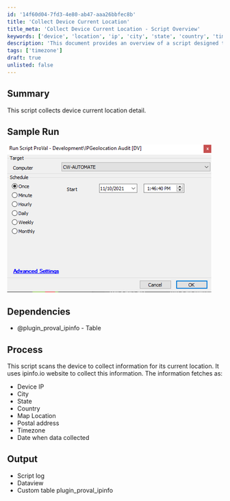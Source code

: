 ```yaml
---
id: '14f60d04-7fd3-4e80-ab47-aaa26bbfec8b'
title: 'Collect Device Current Location'
title_meta: 'Collect Device Current Location - Script Overview'
keywords: ['device', 'location', 'ip', 'city', 'state', 'country', 'timezone']
description: 'This document provides an overview of a script designed to collect the current location details of a device. It utilizes the ipinfo.io website to gather information such as device IP, city, state, country, map location, postal address, and timezone, along with a timestamp of when the data was collected.'
tags: ['timezone']
draft: true
unlisted: false
---
```

## Summary

This script collects device current location detail.

## Sample Run

![Sample Run](../../static/img/IPGeolocation-Audit/image_1.png)

## Dependencies

- @plugin_proval_ipinfo - Table

## Process

This script scans the device to collect information for its current location. It uses ipinfo.io website to collect this information. The information fetches as:
- Device IP
- City
- State
- Country
- Map Location
- Postal address
- Timezone
- Date when data collected

## Output

- Script log
- Dataview
- Custom table plugin_proval_ipinfo













